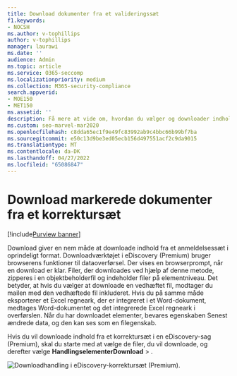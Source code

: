 ```yaml
---
title: Download dokumenter fra et valideringssæt
f1.keywords:
- NOCSH
ms.author: v-tophillips
author: v-tophillips
manager: laurawi
ms.date: ''
audience: Admin
ms.topic: article
ms.service: O365-seccomp
ms.localizationpriority: medium
ms.collection: M365-security-compliance
search.appverid:
- MOE150
- MET150
ms.assetid: ''
description: Få mere at vide om, hvordan du vælger og downloader indhold fra et korrektursæt i eDiscovery (Premium) til præsentationer eller eksterne korrekturer.
ms.custom: seo-marvel-mar2020
ms.openlocfilehash: c8dda65ec1f9e49fc83992ab9c4bbc66b99bf7ba
ms.sourcegitcommit: e50c13d9be3ed05ecb156d497551acf2c9da9015
ms.translationtype: MT
ms.contentlocale: da-DK
ms.lasthandoff: 04/27/2022
ms.locfileid: "65086847"
---
```

# <a name="download-selected-documents-from-a-review-set"></a>Download markerede dokumenter fra et korrektursæt

[!include[Purview banner](../includes/purview-rebrand-banner.md)]

Download giver en nem måde at downloade indhold fra et anmeldelsessæt i oprindeligt format. Downloadværktøjet i eDiscovery (Premium) bruger browserens funktioner til dataoverførsel. Der vises en browserprompt, når en download er klar. Filer, der downloades ved hjælp af denne metode, zipperes i en objektbeholderfil og indeholder filer på elementniveau. Det betyder, at hvis du vælger at downloade en vedhæftet fil, modtager du mailen med den vedhæftede fil inkluderet. Hvis du på samme måde eksporterer et Excel regneark, der er integreret i et Word-dokument, medtages Word-dokumentet og det integrerede Excel regneark i overførslen. Når du har downloadet elementer, bevares egenskaben Senest ændrede data, og den kan ses som en filegenskab.

Hvis du vil downloade indhold fra et korrektursæt i en eDiscovery-sag (Premium), skal du starte med at vælge de filer, du vil downloade, og derefter vælge **HandlingselementerDownload** > .

![Downloadhandling i eDiscovery-korrektursæt (Premium).](../media/eDiscoDownload.png)
